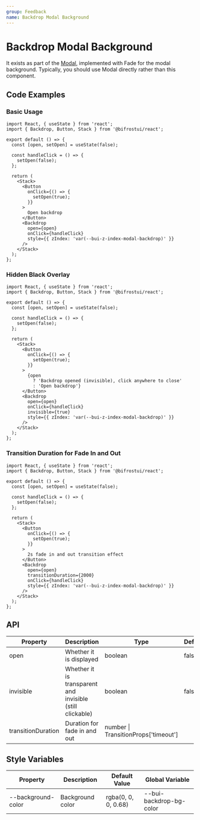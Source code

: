```yaml
---
group: Feedback
name: Backdrop Modal Background
---
```


# Backdrop Modal Background

It exists as part of the [Modal](/cores/modal), implemented with Fade for the modal background.
Typically, you should use Modal directly rather than this component.

## Code Examples

### Basic Usage

```tsx
import React, { useState } from 'react';
import { Backdrop, Button, Stack } from '@bifrostui/react';

export default () => {
  const [open, setOpen] = useState(false);

  const handleClick = () => {
    setOpen(false);
  };

  return (
    <Stack>
      <Button
        onClick={() => {
          setOpen(true);
        }}
      >
        Open backdrop
      </Button>
      <Backdrop
        open={open}
        onClick={handleClick}
        style={{ zIndex: 'var(--bui-z-index-modal-backdrop)' }}
      />
    </Stack>
  );
};
```

### Hidden Black Overlay

```tsx
import React, { useState } from 'react';
import { Backdrop, Button, Stack } from '@bifrostui/react';

export default () => {
  const [open, setOpen] = useState(false);

  const handleClick = () => {
    setOpen(false);
  };

  return (
    <Stack>
      <Button
        onClick={() => {
          setOpen(true);
        }}
      >
        {open
          ? 'Backdrop opened (invisible), click anywhere to close'
          : 'Open backdrop'}
      </Button>
      <Backdrop
        open={open}
        onClick={handleClick}
        invisible={true}
        style={{ zIndex: 'var(--bui-z-index-modal-backdrop)' }}
      />
    </Stack>
  );
};
```

### Transition Duration for Fade In and Out

```tsx
import React, { useState } from 'react';
import { Backdrop, Button, Stack } from '@bifrostui/react';

export default () => {
  const [open, setOpen] = useState(false);

  const handleClick = () => {
    setOpen(false);
  };

  return (
    <Stack>
      <Button
        onClick={() => {
          setOpen(true);
        }}
      >
        2s fade in and out transition effect
      </Button>
      <Backdrop
        open={open}
        transitionDuration={2000}
        onClick={handleClick}
        style={{ zIndex: 'var(--bui-z-index-modal-backdrop)' }}
      />
    </Stack>
  );
};
```

## API

| Property           | Description                                               | Type                                 | Default |
| ------------------ | --------------------------------------------------------- | ------------------------------------ | ------- |
| open               | Whether it is displayed                                   | boolean                              | false   |
| invisible          | Whether it is transparent and invisible (still clickable) | boolean                              | false   |
| transitionDuration | Duration for fade in and out                              | number \| TransitionProps['timeout'] |         |

## Style Variables

| Property           | Description      | Default Value       | Global Variable         |
| ------------------ | ---------------- | ------------------- | ----------------------- |
| --background-color | Background color | rgba(0, 0, 0, 0.68) | --bui-backdrop-bg-color |
